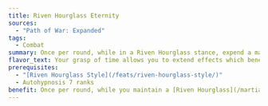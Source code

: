 ```yaml
---
title: Riven Hourglass Eternity
sources:
  - "Path of War: Expanded"
tags:
  - Combat
summary: Once per round, while in a Riven Hourglass stance, expend a maneuver to increase the duration of an effect on you
flavor_text: Your grasp of time allows you to extend effects which benefit you.
prerequisites:
  - "[Riven Hourglass Style](/feats/riven-hourglass-style/)"
  - Autohypnosis 7 ranks
benefit: Once per round, while you maintain a [Riven Hourglass](/martial-disciplines/riven-hourglass/) stance, you can expend a readied maneuver as a free action to extend the duration of one spell, power, or boost affecting you by one round. This is a supernatural ability.
---
```

